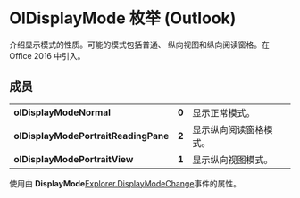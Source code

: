 
# OlDisplayMode 枚举 (Outlook)

介绍显示模式的性质。可能的模式包括普通、 纵向视图和纵向阅读窗格。在 Office 2016 中引入。


## 成员


||||
|:-----|:-----|:-----|
|**olDisplayModeNormal**|**0**|显示正常模式。|
|**olDisplayModePortraitReadingPane**|**2**|显示纵向阅读窗格模式。|
|**olDisplayModePortraitView**|**1**|显示纵向视图模式。|
使用由 **DisplayMode**[Explorer.DisplayModeChange](cee77aad-8905-efed-466e-c2e88cfeeaa2.md)事件的属性。

